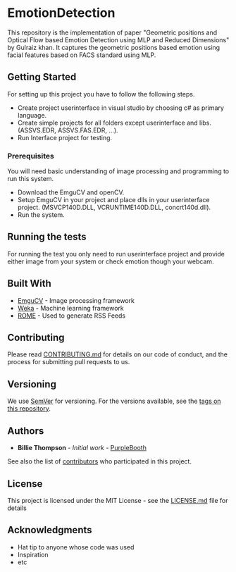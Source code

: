 # EmotionDetection
This repository is the implementation of paper "Geometric positions and Optical Flow based Emotion Detection using MLP and Reduced Dimensions" by Gulraiz khan. 
It captures the geometric positions based emotion using facial features based on FACS standard using MLP.  

## Getting Started

For setting up this project you have to follow the following steps. 
* Create project userinterface in visual studio by choosing c# as primary language. 
* Create simple projects for all folders except userinterface and libs. (ASSVS.EDR, ASSVS.FAS.EDR, ...).
* Run Interface project for testing. 

### Prerequisites

You will need basic understanding of image processing and programming to run this system. 
* Download the EmguCV and openCV. 
* Setup EmguCV in your project and place dlls in your userinterface project. (MSVCP140D.DLL, VCRUNTIME140D.DLL, concrt140d.dll).
* Run the system.

## Running the tests

For running the test you only need to run userinterface project and provide either image from your system or check emotion though your webcam. 

## Built With

* [EmguCV](http://www.emgu.com/wiki/index.php/Main_Page) - Image processing framework
* [Weka](https://www.cs.waikato.ac.nz/ml/weka/) - Machine learning framework
* [ROME](https://rometools.github.io/rome/) - Used to generate RSS Feeds

## Contributing

Please read [CONTRIBUTING.md](https://gist.github.com/PurpleBooth/b24679402957c63ec426) for details on our code of conduct, and the process for submitting pull requests to us.

## Versioning

We use [SemVer](http://semver.org/) for versioning. For the versions available, see the [tags on this repository](https://github.com/your/project/tags). 

## Authors

* **Billie Thompson** - *Initial work* - [PurpleBooth](https://github.com/PurpleBooth)

See also the list of [contributors](https://github.com/your/project/contributors) who participated in this project.

## License

This project is licensed under the MIT License - see the [LICENSE.md](LICENSE.md) file for details

## Acknowledgments

* Hat tip to anyone whose code was used
* Inspiration
* etc


